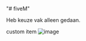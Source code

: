 "# fiveM" 

Heb keuze vak alleen gedaan.

custom item
![image](https://github.com/HYPZYZ/fiveM/assets/58169914/abc8b4b7-4f9a-4476-907a-e7dc4439a3c3)
